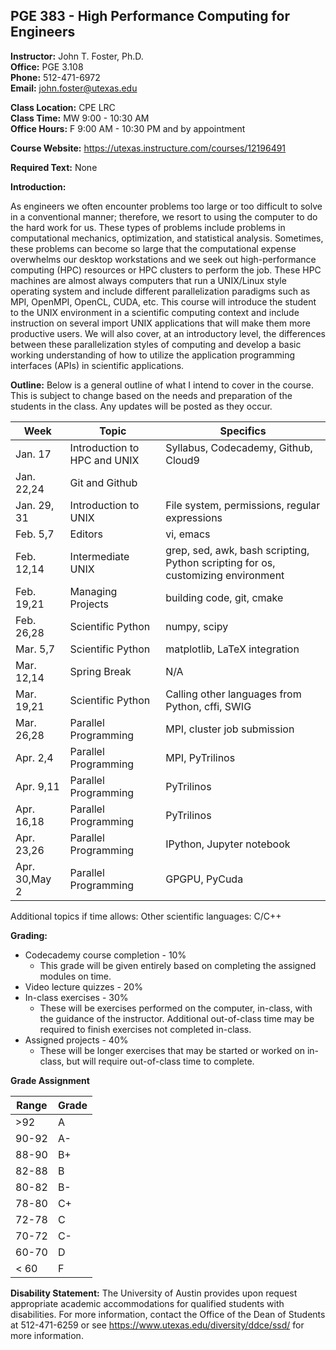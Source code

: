 <!--
.. title: Syllabus
.. slug: index
.. date: 2014-08-10 21:40:03 UTC-05:00
.. template: notitle.tmpl
.. description: PGE 383 - High Performance Computing syllabus page
-->

## PGE 383 - High Performance Computing for Engineers

**Instructor:** John T. Foster, Ph.D.  
**Office:** PGE 3.108  
**Phone:** 512-471-6972  
**Email:** [john.foster@utexas.edu](mailto:john.foster@.utexas.edu)  

**Class Location:** CPE LRC  
**Class Time:** MW 9:00 - 10:30 AM  
**Office Hours:** F 9:00 AM - 10:30 PM and by appointment   

**Course Website:** 
<https://utexas.instructure.com/courses/12196491>

**Required Text:** None

**Introduction:**

As engineers we often encounter problems too large or too difficult to solve in a conventional manner; therefore, we resort to using the computer to do the hard work for us. These types of problems include problems in computational mechanics, optimization, and statistical analysis. Sometimes, these problems can become so large that the computational expense overwhelms our desktop workstations and we seek out high-performance computing (HPC) resources or HPC clusters to perform the job. These HPC machines are almost always computers that run a UNIX/Linux style operating system and include different parallelization paradigms such as MPI, OpenMPI, OpenCL, CUDA, etc. This course will introduce the student to the UNIX environment in a scientific computing context and include instruction on several import UNIX applications that will make them more productive users. We will also cover, at an introductory level, the differences between these parallelization styles of computing and develop a basic working understanding of how to utilize the application programming interfaces (APIs) in scientific applications.

**Outline:** Below is a general outline of what I intend to cover in the course.  This is subject to change based on the needs and preparation of the students in the class.  Any updates will be posted as they occur.  


| Week | Topic | Specifics |
|------|-------|-----------|
| Jan. 17 | Introduction to HPC and UNIX | Syllabus, Codecademy, Github, Cloud9 |
| Jan. 22,24 | Git and Github |  |
| Jan. 29, 31 | Introduction to UNIX | File system, permissions, regular expressions |
| Feb. 5,7 | Editors | vi, emacs |
| Feb. 12,14  | Intermediate UNIX | grep, sed, awk, bash scripting, Python scripting for os, customizing environment |
| Feb. 19,21 | Managing Projects | building code, git, cmake |
| Feb. 26,28 | Scientific Python | numpy, scipy | 
| Mar. 5,7   | Scientific Python | matplotlib, LaTeX integration |
| Mar. 12,14 | Spring Break | N/A |
| Mar. 19,21 | Scientific Python | Calling other languages from Python, cffi, SWIG |
| Mar. 26,28 | Parallel Programming | MPI, cluster job submission |
| Apr. 2,4   | Parallel Programming | MPI, PyTrilinos |
| Apr. 9,11  | Parallel Programming | PyTrilinos |
| Apr. 16,18 | Parallel Programming | PyTrilinos |
| Apr. 23,26 | Parallel Programming | IPython, Jupyter notebook |
| Apr. 30,May 2 | Parallel Programming | GPGPU, PyCuda |


Additional topics if time allows: Other scientific languages: C/C++

**Grading:**

 * Codecademy course completion - 10%
    * This grade will be given entirely based on completing the assigned modules on time.
 * Video lecture quizzes - 20%
 * In-class exercises - 30%
    * These will be exercises performed on the computer, in-class, with the guidance of the instructor. Additional out-of-class time may be required to finish exercises not completed in-class.
 * Assigned projects - 40%
    * These will be longer exercises that may be started or worked on in-class, but will require out-of-class time to complete.


**Grade Assignment**


|Range|Grade|
|-|-|
|>92| A  |
|90-92| A-  |
|88-90| B+  |
|82-88| B  |
|80-82| B-  |
|78-80| C+  |
|72-78| C  |
|70-72| C-  |
|60-70| D  |
|< 60| F  |  


**Disability Statement:** The University of Austin provides upon request appropriate academic accommodations for qualified students with disabilities. For more information, contact the Office of the Dean of Students at 512-471-6259 or see https://www.utexas.edu/diversity/ddce/ssd/ for more information.

